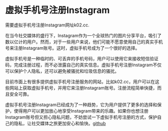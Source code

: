 # 虚拟手机号注册Instagram

需要虚拟手机号注册Instagram网址k02.cc.

在当今社交媒体的盛行下，Instagram作为一个全球热门的图片分享平台，吸引了数以亿计的用户。然而，对于一些用户来说，他们可能不愿意使用自己的真实手机号来注册Instagram账号。这时，虚拟手机号成为了一个很好的选择。

虚拟手机号是一种临时的、可丢弃的手机号码，用户可以使用它来接收短信验证码，完成注册过程，而不必泄露自己的真实信息。虚拟手机号注册Instagram不仅可以保护个人隐私，还可以避免被骚扰和垃圾信息的骚扰。

目前市面上有很多提供虚拟手机号注册服务的网站，比如k02.cc，用户可以在这些网站上获取虚拟手机号，并用它来注册Instagram账号。注册流程简单快捷，而且安全可靠。

虚拟手机号注册Instagram已经成为了一种趋势，它为用户提供了更多的选择和保护，使得用户可以更加放心地享受Instagram带来的乐趣。如果你也想注册Instagram账号但又担心隐私问题，不妨尝试一下虚拟手机号注册的方式，保护自己的隐私，让社交媒体之旅更加安心和愉快。[github](https://github.com)